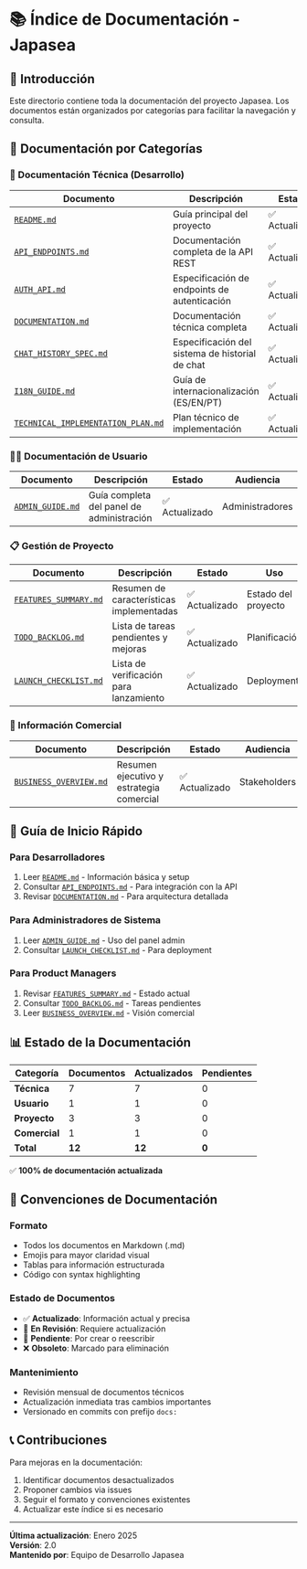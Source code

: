 # 📚 Índice de Documentación - Japasea

## 🎯 Introducción

Este directorio contiene toda la documentación del proyecto Japasea. Los documentos están organizados por categorías para facilitar la navegación y consulta.

## 📖 Documentación por Categorías

### 🔧 Documentación Técnica (Desarrollo)

| Documento | Descripción | Estado | Prioridad |
|-----------|-------------|--------|-----------|
| [`README.md`](./README.md) | Guía principal del proyecto | ✅ Actualizado | **Alta** |
| [`API_ENDPOINTS.md`](./API_ENDPOINTS.md) | Documentación completa de la API REST | ✅ Actualizado | **Alta** |
| [`AUTH_API.md`](./AUTH_API.md) | Especificación de endpoints de autenticación | ✅ Actualizado | **Alta** |
| [`DOCUMENTATION.md`](./DOCUMENTATION.md) | Documentación técnica completa | ✅ Actualizado | **Media** |
| [`CHAT_HISTORY_SPEC.md`](./CHAT_HISTORY_SPEC.md) | Especificación del sistema de historial de chat | ✅ Actualizado | **Media** |
| [`I18N_GUIDE.md`](./I18N_GUIDE.md) | Guía de internacionalización (ES/EN/PT) | ✅ Actualizado | **Media** |
| [`TECHNICAL_IMPLEMENTATION_PLAN.md`](./TECHNICAL_IMPLEMENTATION_PLAN.md) | Plan técnico de implementación | ✅ Actualizado | **Media** |

### 👨‍💼 Documentación de Usuario

| Documento | Descripción | Estado | Audiencia |
|-----------|-------------|--------|-----------|
| [`ADMIN_GUIDE.md`](./ADMIN_GUIDE.md) | Guía completa del panel de administración | ✅ Actualizado | Administradores |

### 📋 Gestión de Proyecto

| Documento | Descripción | Estado | Uso |
|-----------|-------------|--------|-----|
| [`FEATURES_SUMMARY.md`](./FEATURES_SUMMARY.md) | Resumen de características implementadas | ✅ Actualizado | Estado del proyecto |
| [`TODO_BACKLOG.md`](./TODO_BACKLOG.md) | Lista de tareas pendientes y mejoras | ✅ Actualizado | Planificación |
| [`LAUNCH_CHECKLIST.md`](./LAUNCH_CHECKLIST.md) | Lista de verificación para lanzamiento | ✅ Actualizado | Deployment |

### 💼 Información Comercial

| Documento | Descripción | Estado | Audiencia |
|-----------|-------------|--------|-----------|
| [`BUSINESS_OVERVIEW.md`](./BUSINESS_OVERVIEW.md) | Resumen ejecutivo y estrategia comercial | ✅ Actualizado | Stakeholders |

## 🚀 Guía de Inicio Rápido

### Para Desarrolladores
1. Leer [`README.md`](./README.md) - Información básica y setup
2. Consultar [`API_ENDPOINTS.md`](./API_ENDPOINTS.md) - Para integración con la API
3. Revisar [`DOCUMENTATION.md`](./DOCUMENTATION.md) - Para arquitectura detallada

### Para Administradores de Sistema
1. Leer [`ADMIN_GUIDE.md`](./ADMIN_GUIDE.md) - Uso del panel admin
2. Consultar [`LAUNCH_CHECKLIST.md`](./LAUNCH_CHECKLIST.md) - Para deployment

### Para Product Managers
1. Revisar [`FEATURES_SUMMARY.md`](./FEATURES_SUMMARY.md) - Estado actual
2. Consultar [`TODO_BACKLOG.md`](./TODO_BACKLOG.md) - Tareas pendientes
3. Leer [`BUSINESS_OVERVIEW.md`](./BUSINESS_OVERVIEW.md) - Visión comercial

## 📊 Estado de la Documentación

| Categoría | Documentos | Actualizados | Pendientes |
|-----------|------------|--------------|------------|
| **Técnica** | 7 | 7 | 0 |
| **Usuario** | 1 | 1 | 0 |
| **Proyecto** | 3 | 3 | 0 |
| **Comercial** | 1 | 1 | 0 |
| **Total** | **12** | **12** | **0** |

✅ **100% de documentación actualizada**

## 📝 Convenciones de Documentación

### Formato
- Todos los documentos en Markdown (.md)
- Emojis para mayor claridad visual
- Tablas para información estructurada
- Código con syntax highlighting

### Estado de Documentos
- ✅ **Actualizado**: Información actual y precisa
- 🔄 **En Revisión**: Requiere actualización
- 📅 **Pendiente**: Por crear o reescribir
- ❌ **Obsoleto**: Marcado para eliminación

### Mantenimiento
- Revisión mensual de documentos técnicos
- Actualización inmediata tras cambios importantes
- Versionado en commits con prefijo `docs:`

## 📞 Contribuciones

Para mejoras en la documentación:
1. Identificar documentos desactualizados
2. Proponer cambios via issues
3. Seguir el formato y convenciones existentes
4. Actualizar este índice si es necesario

---

**Última actualización**: Enero 2025  
**Versión**: 2.0  
**Mantenido por**: Equipo de Desarrollo Japasea
